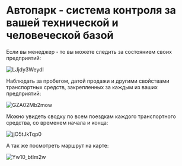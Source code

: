 # Автопарк - система контроля за вашей технической и человеческой базой

Если вы менеджер - то вы можете следить за состоянием своих предприятий:

![LJjdy3WeydI](https://user-images.githubusercontent.com/95758078/236808429-194e479b-4252-4630-8f0b-541f690811d6.jpg)


Наблюдать за пробегом, датой продажи и другими свойствами транспортных средств, закрепленных за каждым из ваших предприятий:


![GZA02Mb2mow](https://user-images.githubusercontent.com/95758078/236808707-ae1a22fb-67d2-4392-a52c-d0e6ed9f96b0.jpg)


Можно увидеть сводку по всем поездкам каждого транспортного средства, со временем начала и конца:

![jjO5tJkTqp0](https://user-images.githubusercontent.com/95758078/236847165-63403f43-37f1-40c4-b6eb-a207450888f5.jpg)

А так же посмотреть маршрут на карте: 

![Yw10_btIm2w](https://user-images.githubusercontent.com/95758078/236847435-a4b5bc8d-e7ce-4e3d-bf38-9847300f6a88.jpg)


